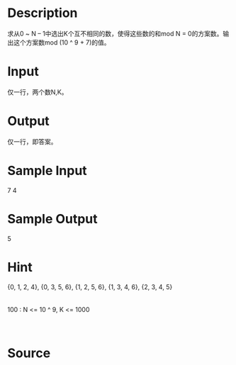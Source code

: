 
# Description

<div class="content"><div>求从0 ~ N – 1中选出K个互不相同的数，使得这些数的和mod N = 0的方案数。输出这个方案数mod (10 ^ 9 + 7)的值。</div>
<p></p></div>

# Input

<div class="content"><div>仅一行，两个数N,K。</div>
<p></p></div>

# Output

<div class="content"><div>仅一行，即答案。</div>
<p></p></div>

# Sample Input

<div class="content"><span class="sampledata">7 4</span></div>

# Sample Output

<div class="content"><span class="sampledata">5</span></div>

# Hint

<div class="content"><p></p><div>{0, 1, 2, 4}, {0, 3, 5, 6}, {1, 2, 5, 6}, {1, 3, 4, 6}, {2, 3, 4, 5}</div><br/>
<div></div><br/>
<div>100 : N &lt;= 10 ^ 9, K &lt;= 1000</div><br/>
<div></div><br/>
<p></p><p></p></div>

# Source

<div class="content"><p><a href="problemset.php?search="></a></p></div>


